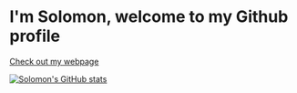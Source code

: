 # I'm Solomon, welcome to my Github profile

<a href="https://solomontaiwo.github.io/">Check out my webpage</a>

[![Solomon's GitHub stats](https://github-readme-stats.vercel.app/api?username=solomontaiwo)](https://github.com/solomontaiwo/github-readme-stats)
